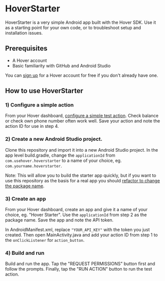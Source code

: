 # HoverStarter
HoverStarter is a very simple Android app built with the Hover SDK. Use it as a starting point for your own code, or to troubleshoot setup and installation issues.

## Prerequisites
 - A Hover account
 - Basic familiarity with GitHub and Android Studio

You can [sign up](https://www.usehover.com/signup/) for a Hover account for free if you don't already have one.

## How to use HoverStarter

### 1) Configure a simple action
From your Hover dashboard, [configure a simple test action](https://www.usehover.com/docs/actions). Check balance or check own phone number often work well. Save your action and note the action ID for use in step 4.

### 2) Create a new Android Studio project.
Clone this repository and import it into a new Android Studio project. In the app level build.gradle, change the `applicationId` from `com.usehover.hoverstarter` to a name of your choice, eg. `com.yourname.hoverstarter`.

Note: This will allow you to build the starter app quickly, but if you want to use this repository as the basis for a real app you should [refactor to change the package name](https://stackoverflow.com/questions/16804093/rename-package-in-android-studio).

### 3) Create an app
From your Hover dashboard, create an app and give it a name of your choice, eg. "Hover Starter". Use the `applicationId` from step 2 as the package name. Save the app and note the API token.

In AndroidManifest.xml, replace `"YOUR_API_KEY"` with the token you just created. Then open MainActivity.java and add your action ID from step 1 to the `onClickListener` for `action_button`.

### 4) Build and run
Build and run the app. Tap the "REQUEST PERMISSIONS" button first and follow the prompts. Finally, tap the "RUN ACTION" button to run the test action.
